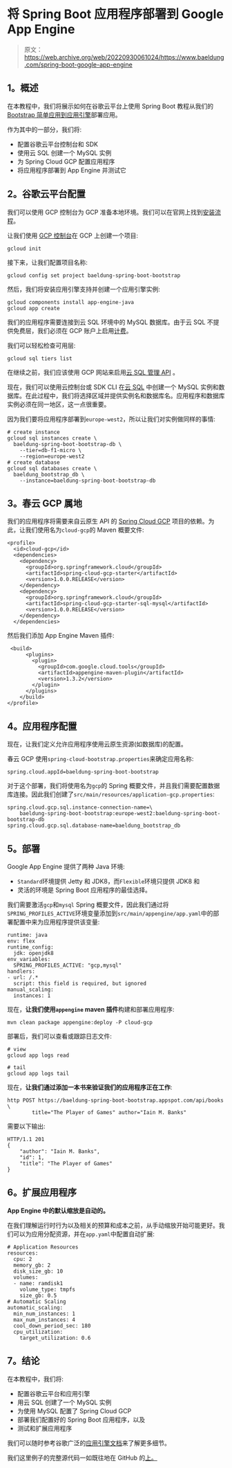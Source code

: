 # 将 Spring Boot 应用程序部署到 Google App Engine

> 原文：<https://web.archive.org/web/20220930061024/https://www.baeldung.com/spring-boot-google-app-engine>

## 1。概述

在本教程中，我们将展示如何在谷歌云平台上使用 Spring Boot 教程从我们的 [Bootstrap 简单应用到](/web/20221129020842/https://www.baeldung.com/spring-boot-start)[应用引擎](https://web.archive.org/web/20221129020842/https://cloud.google.com/appengine/)部署应用。

作为其中的一部分，我们将:

*   配置谷歌云平台控制台和 SDK
*   使用云 SQL 创建一个 MySQL 实例
*   为 Spring Cloud GCP 配置应用程序
*   将应用程序部署到 App Engine 并测试它

## 2。谷歌云平台配置

我们可以使用 GCP 控制台为 GCP 准备本地环境。我们可以在官网上找到[安装流程](https://web.archive.org/web/20221129020842/https://cloud.google.com/sdk/)。

让我们使用 [GCP 控制台](https://web.archive.org/web/20221129020842/https://console.cloud.google.com/)在 GCP 上创建一个项目:

```
gcloud init
```

接下来，让我们配置项目名称:

```
gcloud config set project baeldung-spring-boot-bootstrap
```

然后，我们将安装应用引擎支持并创建一个应用引擎实例:

```
gcloud components install app-engine-java
gcloud app create
```

我们的应用程序需要连接到云 SQL 环境中的 MySQL 数据库。由于云 SQL 不提供免费层，我们必须在 GCP 账户上启用[计费](https://web.archive.org/web/20221129020842/https://cloud.google.com/billing/docs/how-to/modify-project)。

我们可以轻松检查可用层:

```
gcloud sql tiers list 
```

在继续之前，我们应该使用 GCP 网站来启用[云 SQL 管理 API](https://web.archive.org/web/20221129020842/https://console.cloud.google.com/flows/enableapi?apiid=sqladmin) 。

现在，我们可以使用云控制台或 SDK CLI 在[云 SQL](https://web.archive.org/web/20221129020842/https://console.cloud.google.com/sql/instances) 中创建一个 MySQL 实例和数据库。在此过程中，我们将选择区域并提供实例名和数据库名。应用程序和数据库实例必须在同一地区，这一点很重要。

因为我们要将应用程序部署到`europe-west2`，所以让我们对实例做同样的事情:

```
# create instance
gcloud sql instances create \
  baeldung-spring-boot-bootstrap-db \
    --tier=db-f1-micro \
    --region=europe-west2
# create database
gcloud sql databases create \
  baeldung_bootstrap_db \
    --instance=baeldung-spring-boot-bootstrap-db
```

## 3。春云 GCP 属地

我们的应用程序将需要来自云原生 API 的 [Spring Cloud GCP](https://web.archive.org/web/20221129020842/https://spring.io/projects/spring-cloud-gcp) 项目的依赖。为此，让我们使用名为`cloud-gcp`的 Maven 概要文件:

```
<profile>
  <id>cloud-gcp</id>
  <dependencies>
    <dependency>
      <groupId>org.springframework.cloud</groupId>
      <artifactId>spring-cloud-gcp-starter</artifactId>
      <version>1.0.0.RELEASE</version>
    </dependency>
    <dependency>
      <groupId>org.springframework.cloud</groupId>
      <artifactId>spring-cloud-gcp-starter-sql-mysql</artifactId>
      <version>1.0.0.RELEASE</version>
    </dependency>
  </dependencies>
```

然后我们添加 App Engine Maven 插件:

```
 <build>
      <plugins>
        <plugin>
          <groupId>com.google.cloud.tools</groupId>
          <artifactId>appengine-maven-plugin</artifactId>
          <version>1.3.2</version>
        </plugin>
      </plugins>
    </build>
</profile>
```

## 4。应用程序配置

现在，让我们定义允许应用程序使用云原生资源(如数据库)的配置。

春云 GCP 使用`spring-cloud-bootstrap.properties`来确定应用名称:

```
spring.cloud.appId=baeldung-spring-boot-bootstrap
```

对于这个部署，我们将使用名为`gcp`的 Spring 概要文件，并且我们需要配置数据库连接。因此我们创建了`src/main/resources/application-gcp.properties`:

```
spring.cloud.gcp.sql.instance-connection-name=\
    baeldung-spring-boot-bootstrap:europe-west2:baeldung-spring-boot-bootstrap-db
spring.cloud.gcp.sql.database-name=baeldung_bootstrap_db
```

## 5。部署

Google App Engine 提供了两种 Java 环境:

*   `Standard`环境提供 Jetty 和 JDK8，而`Flexible`环境只提供 JDK8 和
*   灵活的环境是 Spring Boot 应用程序的最佳选择。

我们需要激活`gcp`和`mysql` Spring 概要文件，因此我们通过将`SPRING_PROFILES_ACTIVE`环境变量添加到`src/main/appengine/app.yaml`中的部署配置中来为应用程序提供该变量:

```
runtime: java
env: flex
runtime_config:
  jdk: openjdk8
env_variables:
  SPRING_PROFILES_ACTIVE: "gcp,mysql"
handlers:
- url: /.*
  script: this field is required, but ignored
manual_scaling: 
  instances: 1
```

现在，**让我们使用`appengine` maven 插件**构建和部署应用程序:

```
mvn clean package appengine:deploy -P cloud-gcp
```

部署后，我们可以查看或跟踪日志文件:

```
# view
gcloud app logs read

# tail
gcloud app logs tail
```

现在，**让我们通过添加一本书来验证我们的应用程序正在工作**:

```
http POST https://baeldung-spring-boot-bootstrap.appspot.com/api/books \
        title="The Player of Games" author="Iain M. Banks" 
```

需要以下输出:

```
HTTP/1.1 201 
{
    "author": "Iain M. Banks",
    "id": 1,
    "title": "The Player of Games"
}
```

## 6。扩展应用程序

**App Engine 中的默认缩放是自动的。**

在我们理解运行时行为以及相关的预算和成本之前，从手动缩放开始可能更好。我们可以为应用分配资源，并在`app.yaml`中配置自动扩展:

```
# Application Resources
resources:
  cpu: 2
  memory_gb: 2
  disk_size_gb: 10
  volumes:
  - name: ramdisk1
    volume_type: tmpfs
    size_gb: 0.5
# Automatic Scaling
automatic_scaling: 
  min_num_instances: 1 
  max_num_instances: 4 
  cool_down_period_sec: 180 
  cpu_utilization: 
    target_utilization: 0.6
```

## 7。结论

在本教程中，我们将:

*   配置谷歌云平台和应用引擎
*   用云 SQL 创建了一个 MySQL 实例
*   为使用 MySQL 配置了 Spring Cloud GCP
*   部署我们配置好的 Spring Boot 应用程序，以及
*   测试和扩展应用程序

我们可以随时参考谷歌广泛的[应用引擎文档](https://web.archive.org/web/20221129020842/https://cloud.google.com/appengine/docs/flexible/java/)来了解更多细节。

我们这里例子的完整源代码一如既往地在 GitHub 的[上。](https://web.archive.org/web/20221129020842/https://github.com/eugenp/tutorials/tree/master/spring-boot-modules/spring-boot-bootstrap)